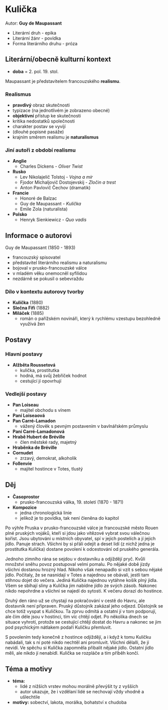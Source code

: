 # Kulička

Autor: **Guy de Maupassant**

 - Literární druh - epika
 - Literární žánr - povídka
 - Forma literárního druhu - próza

## Literární/obecně kulturní kontext

 - **doba** = 2. pol. 19. stol.

Maupassant je představitelem francouzského **realismu**.

### Realismus
 - **pravdivý** obraz skutečnosti
 - typizace (na jednotlivém je zobrazeno obecné)
 - **objektivní** přístup ke skutečnosti
 - kritika nedostatků společnosti
 - charakter postav se vyvíjí
 - (dlouhé popisné pasáže)
 - krajním směrem realismu je **naturalismus**

### Jiní autoři z období realismu
 - **Anglie**
   - Charles Dickens - *Oliver Twist*
 - **Rusko**
   - Lev Nikolajelič Tolstoj - *Vojna a mír*
   - Fjodor Michaljovič Dostojevskij - *Zločin a trest*
   - Anton Pavlovič Čechov (dramatik)
 - **Francie**
   - Honoré de Balzac
   - Guy de Maupassant - *Kulička*
   - Emile Zola (naturalista)
 - **Polsko**
   - Henryk Sienkiewicz - *Quo vadis*

## Informace o autorovi

Guy de Maupassant (1850 - 1893)

 - francouzský spisovatel
 - představitel literárního realismu a naturalismu
 - bojoval v prusko-francouzské válce
 - v mladém věku onemocněl syfilidou
 - nezdárně se pokusil o sebevraždu

### Dílo v kontextu autorovy tvorby
 - **Kulička** (1880)
 - **Slečna Fifi** (1882)
 - **Miláček** (1885)
   - román o pařížském novináři, který k rychlému vzestupu bezohledně využívá žen

## Postavy

### Hlavní postavy 
 - **Alžběta Roussetová**
   - kulička, prostitutka
   - hodná, má svůj žebříček hodnot
   - cestující jí opovrhují

### Vedlejší postavy
 - **Pan Loiseau**
   - majitel obchodu s vínem
 - **Paní Loiseaová**
 - **Pan Carré-Lamadon**
   - vážený člověk s pevným postavením v bavlnářském průmyslu
 - **Paní Carré-Lamadonová**
 - **Hrabě Hubert de Bréville**
   - člen městské rady, majetný
 - **Hraběnka de Bréville**
 - **Cornudet**
   - zrzavý, demokrat, alkoholik
 - **Follenvie**
   - majitel hostince v Totes, tlustý

## Děj
 - **Časoprostor**
   - prusko-francouzská válka, 19. století (1870 - 1871)
 - **Kompozice**
   - jedna chronologická linie
   - jelikož je to povídka, tak není členěna do kapitol

Po výhře Pruska v prusko-francouzské válce je francouzské město Rouen plné pruských vojáků, kteří si jdou jako vítězové vybrat svou válečnou kořist. Jsou ubytováni u místních obyvatel, spí v jejich postelích a jí jejich jídlo. Panuje strach. Všichni by si přáli odejít a deset lidí (z nichž jedna je prostitutka Kulička) dostane povolení k odcestování od pruského generála.

Jednoho zimního rána se sejdou v dostavníku a odjíždějí pryč. Kvůli množství sněhu povoz postupoval velmi pomalu. Po nějaké době jízdy všichni dostanou hrozný hlad. Nikoho však nenapadlo si vzít s sebou nějaké jídlo. Počítaly, že se nasnídají v Totes a najednou se obávali, jestli tam stihnou dojet do večera. Jediná Kulička najednou vytáhne košík plný jídla. Všem se sbíhají sliny a Kulička jim nabídne jídlo ze svých zásob. Nakonec nikdo nepohrdne a všichni se najedí do sytosti. K večeru dorazí do hostince.

Druhý den ráno už se chystají na pokračování v cestě do Havru, ale dostavník není připraven. Pruský důstojník zakázal jeho odjezd. Důstojník se chce totiž vyspat s Kuličkou. Ta zprvu odmítá a ostatní jí v tom podporují, ale čím déle jsou v hostinci, tím víc chtějí odjet. Po několika dnech se situace vyhrotí, protože se cestující chtějí dostat do Havru a nakonec se jim pod psychickým nátlakem podaří Kuličku přemluvit.

S povolením tedy konečně z hostince odjíždějí, a i když k tomu Kuličku nabádali, tak s ní poté nikdo nechtěl ani promluvit. Všichni dělalli, že jí nevidí. Ve spěchu si Kulička zapomněla přibalit nějaké jídlo. Ostatní jídlo měli, ale nikdo jí nenabídl. Kulička se rozpláče a tím příběh končí.

## Téma a motivy
 - **téma:**
   - lidé z nižších vrstev mohou morálně převýšit ty z vyšších
   - autor ukazuje, že i vzdělaní lidé se nechovají vždy vhodně a ušlechtile
 - **motivy:** sobectví, lakota, morálka, bohatství x chudoba 
